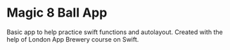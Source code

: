 # Magic 8 Ball App

Basic app to help practice swift functions and autolayout.
Created with the help of London App Brewery course on Swift.
